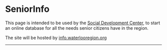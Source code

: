 # SeniorInfo

This page is intended to be used by the [Social Development Center](https://www.waterlooregion.org), to start an online database for all the needs senior citizens have in the region.

The site will be hosted by [info.waterlooregion.org](https://www.info.waterlooregion.org)
___

